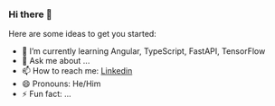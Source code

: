 ### Hi there 👋

Here are some ideas to get you started:

- 🌱 I’m currently learning Angular, TypeScript, FastAPI, TensorFlow
- 💬 Ask me about ...
- 📫 How to reach me: <a href='https://www.linkedin.com/in/ishanmeher/'>Linkedin</a>
- 😄 Pronouns: He/Him
- ⚡ Fun fact: ...
